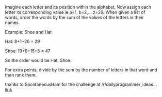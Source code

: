 Imagine each letter and its  position within the alphabet. Now assign each letter its corresponding value ie a=1, b=2,... z=26. When given a list of words, order the words by the sum of the values of the letters in their names.

Example: Shoe and Hat

Hat: 8+1+20 = 29

Shoe: 19+8+15+5 = 47

So the order would be Hat, Shoe.

For extra points, divide by the sum by the number of letters in that word and then rank them.

thanks to SpontaneousHam for the challenge at /r/dailyprogrammer_ideas .. [link](http://www.reddit.com/r/dailyprogrammer_ideas/comments/smqa2/intermediate_organising_words_in_a_specific_way/)
